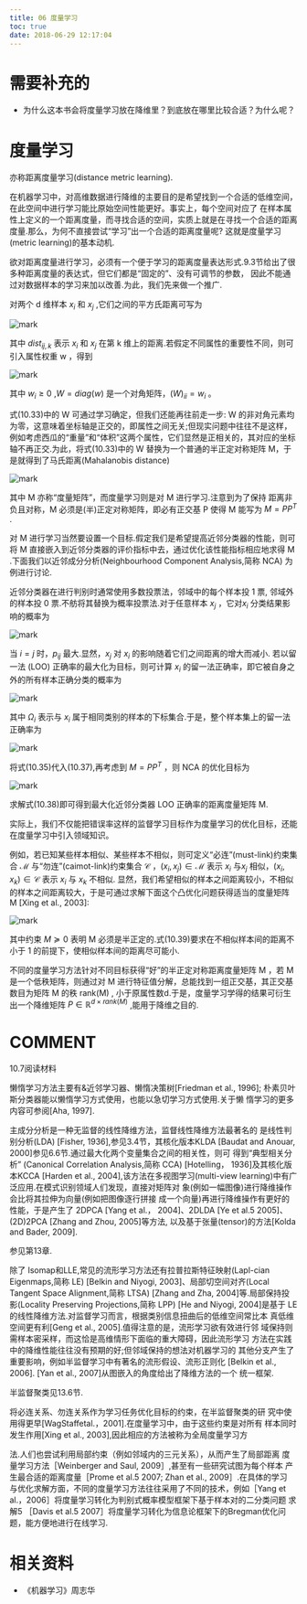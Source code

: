 ```yaml
---
title: 06 度量学习
toc: true
date: 2018-06-29 12:17:04
---
```

# 需要补充的

- 为什么这本书会将度量学习放在降维里？到底放在哪里比较合适？为什么呢？



# 度量学习


亦称距离度量学习(distance metric learning).


在机器学习中，对高维数据进行降维的主要目的是希望找到一个合适的低维空间，在此空间中进行学习能比原始空间性能更好。事实上，每个空间对应了 在样本属性上定义的一个距离度量，而寻找合适的空间，实质上就是在寻找一个合适的距离度量.那么，为何不直接尝试“学习”出一个合适的距离度量呢? 这就是度量学习(metric learning)的基本动机.

欲对距离度量进行学习，必须有一个便于学习的距离度量表达形式.9.3节给出了很多种距离度量的表达式，但它们都是“固定的”、没有可调节的参数， 因此不能通过对数据样本的学习来加以改善.为此，我们先来做一个推广.


对两个 d 维样本 $x_i$ 和 $x_j$ ,它们之间的平方氏距离可写为

![mark](http://images.iterate.site/blog/image/180629/A6AbEH1aGB.png?imageslim)

其中 $dist_{ij,k}$ 表示 $x_i$ 和 $x_j$ 在第 k 维上的距离.若假定不同属性的重要性不同，则可引入属性权重 w ，得到

![mark](http://images.iterate.site/blog/image/180629/bb7i9kaAAi.png?imageslim)


其中 $w_i\geq 0$ ,$W=diag(w)$ 是一个对角矩阵，$(W)_{ii}=w_i$ 。


式(10.33)中的 W 可通过学习确定，但我们还能再往前走一步: W 的非对角元素均为零，这意味着坐标轴是正交的，即属性之间无关;但现实问题中往往不是这样，例如考虑西瓜的“重量”和“体积”这两个属性，它们显然是正相关的，其对应的坐标轴不再正交.为此，将式(10.33)中的 W 替换为一个普通的半正定对称矩阵 M，于是就得到了马氏距离(Mahalanobis distance)

![mark](http://images.iterate.site/blog/image/180629/0kAHkf289f.png?imageslim)

其中 M 亦称“度量矩阵”，而度量学习则是对 M 进行学习.注意到为了保持 距离非负且对称，M 必须是(半)正定对称矩阵，即必有正交基 P 使得 M 能写为 $M = PP^T$ .

对 M 进行学习当然要设置一个目标.假定我们是希望提高近邻分类器的性能，则可将 M 直接嵌入到近邻分类器的评价指标中去，通过优化该性能指标相应地求得 M .下面我们以近邻成分分析(Neighbourhood Component Analysis,简称 NCA) 为例进行讨论.

近邻分类器在进行判别时通常使用多数投票法，邻域中的每个样本投 1 票, 邻域外的样本投 0 票.不舫将其替换为概率投票法.对于任意样本 $x_j$ ，它对$x_i$ 分类结果影响的概率为

![mark](http://images.iterate.site/blog/image/180629/acecEl3IaK.png?imageslim)



当 $i=j$ 时，$p_{ij}$ 最大.显然，$x_j$ 对 $x_i$ 的影响随着它们之间距离的增大而减小. 若以留一法 (LOO) 正确率的最大化为目标，则可计算 $x_i$ 的留一法正确率，即它被自身之外的所有样本正确分类的概率为

![mark](http://images.iterate.site/blog/image/180629/5aEk14dC3h.png?imageslim)

其中 $\Omega_i$ 表示与 $x_i$ 属于相同类别的样本的下标集合.于是，整个样本集上的留一法正确率为

![mark](http://images.iterate.site/blog/image/180629/c9HdFlBIHd.png?imageslim)


将式(10.35)代入(10.37),再考虑到 $M = PP^T$ ，则 NCA 的优化目标为

![mark](http://images.iterate.site/blog/image/180629/j5eKfiEIAJ.png?imageslim)


求解式(10.38)即可得到最大化近邻分类器 LOO 正确率的距离度量矩阵 M.

实际上，我们不仅能把错误率这样的监督学习目标作为度量学习的优化目标，还能在度量学习中引入领域知识。

例如，若已知某些样本相似、某些样本不相似，则可定义“必连”(must-link)约束集合 $\mathcal{M}$ 与“勿连”(caimot-link)约束集合 $\mathcal{C}$ ，$(x_i,x_j)\in \mathcal{M}$  表示 $x_i$ 与$x_j$ 相似，$(x_i,x_k)\in \mathcal{C}$ 表示 $x_i$ 与 $x_k$ 不相似. 显然，我们希望相似的样本之间距离较小，不相似的样本之间距离较大，于是可通过求解下面这个凸优化问题获得适当的度量矩阵 M [Xing et al., 2003]:

![mark](http://images.iterate.site/blog/image/180629/9KdgI9Ll1B.png?imageslim)

其中约束 $M\succeq 0$ 表明 M 必须是半正定的.式(10.39)要求在不相似样本间的距离不小于 1 的前提下，使相似样本间的距离尽可能小.


不同的度量学习方法针对不同目标获得“好”的半正定对称距离度量矩阵 M ，若 M 是一个低秩矩阵，则通过对 M 进行特征值分解，总能找到一组正交基，其正交基数目为矩阵 M 的秩 rank(M) , 小于原属性数d.于是，度量学习学得的结果可衍生出一个降维矩阵 $P\in\mathbb{R}^{d\times rank(M)}$ ,能用于降维之目的.






# COMMENT




10.7阅读材料

懒惰学习方法主要有&近邻学习器、懒惰决策树[Friedman et al., 1996]; 朴素贝叶斯分类器能以懒惰学习方式使用，也能以急切学习方式使用.关于懒 惰学习的更多内容可参阅[Aha, 1997].

主成分分析是一种无监督的线性降维方法，监督线性降维方法最著名的 是线性判别分析(LDA) [Fisher, 1936],参见3.4节，其核化版本KLDA [Baudat and Anouar, 2000]参见6.6节.通过最大化两个变量集合之间的相关性，则可 得到“典型相关分析” (Canonical Correlation Analysis,简称 CCA) [Hotelling， 1936]及其核化版本KCCA [Harden et al., 2004],该方法在多视图学习(multi-view learning)中有广泛应用.在模式识别领域人们发现，直接对矩阵对 象(例如一幅图像)进行降维操作会比将其拉伸为向量(例如把图像逐行拼接 成一个向量)再进行降维操作有更好的性能，于是产生了 2DPCA [Yang et al.， 2004]、2DLDA [Ye et al.5 2005]、(2D)2PCA [Zhang and Zhou, 2005]等方法, 以及基于张量(tensor)的方法[Kolda and Bader, 2009].

参见第13章.


除了 Isomap和LLE,常见的流形学习方法还有拉普拉斯特征映射(Lapl-cian Eigenmaps,简称 LE) [Belkin and Niyogi, 2003]、局部切空间对齐(Local Tangent Space Alignment,简称 LTSA) [Zhang and Zha, 2004]等.局部保持投 影(Locality Preserving Projections,简称 LPP) [He and Niyogi, 2004]是基于 LE的线性降维方法.对监督学习而言，根据类别信息扭曲后的低维空间常比本 真低维空间更有利[Geng et al., 2005].值得注意的是，流形学习欲有效进行邻 域保持则需样本密采样，而这恰是高维情形下面临的重大障碍，因此流形学习 方法在实践中的降维性能往往没有预期的好;但邻域保持的想法对机器学习的 其他分支产生了重要影响，例如半监督学习中有著名的流形假设、流形正则化 [Belkin et al., 2006]. [Yan et al., 2007]从图嵌入的角度给出了降维方法的一个 统一框架.

半监督聚类见13.6节.


将必连关系、勿连关系作为学习任务优化目标的约束，在半监督聚类的研 究中使用得更早[WagStaffetal.，2001].在度量学习中，由于这些约束是对所有 样本同时发生作用[Xing et al., 2003],因此相应的方法被称为全局度量学习方

法.人们也尝试利用局部约束（例如邻域内的三元关系），从而产生了局部距离 度量学习方法［Weinberger and Saul, 2009］,甚至有一些研究试图为每个样本 产生最合适的距离度量［Prome et al.5 2007; Zhan et al., 2009］.在具体的学习 与优化求解方面，不同的度量学习方法往往采用了不同的技术，例如［Yang et al.，2006］将度量学习转化为判别式概率模型框架下基于样本对的二分类问题 求解5 ［Davis et al.5 2007］将度量学习转化为信息论框架下的Bregman优化问 题，能方便地进行在线学习.



# 相关资料

- 《机器学习》周志华
